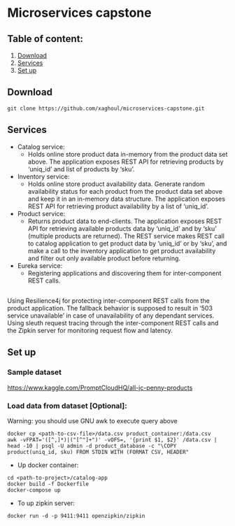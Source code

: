 # Microservices capstone

## Table of content:

1. [Download](#Download)
2. [Services](#Services)
3. [Set up](#setup)


## Download

```git clone https://github.com/xaghoul/microservices-capstone.git```

## Services
- Catalog service:
  - Holds online store product data in-memory from the product data set above. 
    The application exposes REST API for retrieving products by ‘uniq_id’ and list of products by ‘sku’.
- Inventory service:
  - Holds online store product availability data. Generate random availability status 
    for each product from the product data set above and keep it in an in-memory data structure. 
    The application exposes REST API for retrieving product availability by a list of ‘uniq_id’.
- Product service:
  - Returns product data to end-clients. The application exposes 
    REST API for retrieving available products data by ‘uniq_id’ and by ‘sku’ (multiple products are returned). 
    The REST service makes REST call to catalog application to get product data by ‘uniq_id’ or by ‘sku’, 
    and make a call to the inventory application to get product availability and filter out only available product before returning.
- Eureka service:
  - Registering applications and discovering them for inter-component REST calls.
##   
Using Resilience4j for protecting inter-component REST calls from the product application. 
The fallback behavior is supposed to result in ‘503 service unavailable’ in case of unavailability of any dependant services. 
Using sleuth request tracing through the inter-component REST calls and the Zipkin server for monitoring request flow and latency.

<a name="setup"></a>
## Set up 

### Sample dataset
https://www.kaggle.com/PromptCloudHQ/all-jc-penny-products

### Load data from dataset [Optional]:
Warning: you should use GNU awk to execute query above

```
docker cp <path-to-csv-file>/data.csv product_container:/data.csv
awk -vFPAT='([^,]*)|("[^"]+")' -vOFS=, '{print $1, $2}' /data.csv | head -10 | psql -U admin -d product_database -c "\COPY product(uniq_id, sku) FROM STDIN WITH (FORMAT CSV, HEADER"
```

- Up docker container: 
```
cd <path-to-project>/catalog-app
docker build -f Dockerfile
docker-compose up
```

- To up zipkin server: 

``docker run -d -p 9411:9411 openzipkin/zipkin``